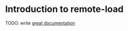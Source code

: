 # Introduction to remote-load

TODO: write [great documentation](http://jacobian.org/writing/what-to-write/)
